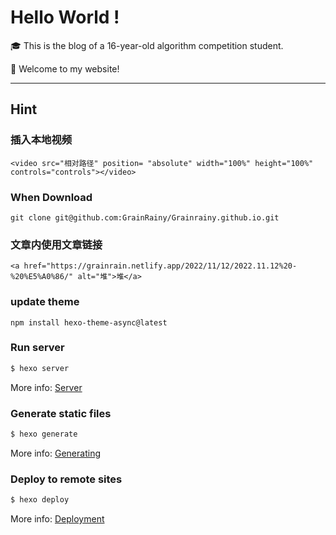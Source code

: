 # Hello World !

🎓 This is the blog of a 16-year-old algorithm competition student.

🎇 Welcome to my website!


------------

## Hint

### 插入本地视频

```
<video src="相对路径" position= "absolute" width="100%" height="100%" controls="controls"></video>
```

### When Download

```
git clone git@github.com:GrainRainy/Grainrainy.github.io.git
```

### 文章内使用文章链接

```
<a href="https://grainrain.netlify.app/2022/11/12/2022.11.12%20-%20%E5%A0%86/" alt="堆">堆</a>
```

### update theme

```
npm install hexo-theme-async@latest
```

### Run server

``` bash
$ hexo server
```

More info: [Server](https://hexo.io/docs/server.html)

### Generate static files

``` bash
$ hexo generate
```

More info: [Generating](https://hexo.io/docs/generating.html)

### Deploy to remote sites

``` bash
$ hexo deploy
```

More info: [Deployment](https://hexo.io/docs/one-command-deployment.html)
